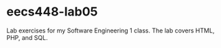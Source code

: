 # eecs448-lab05
Lab exercises for my Software Engineering 1 class. The lab covers HTML, PHP, and SQL.
